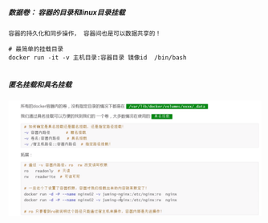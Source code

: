 ##### 数据卷： 容器的目录和linux目录挂载

`容器的持久化和同步操作， 容器间也是可以数据共享的！`



````shell
# 最简单的挂载目录
docker run -it -v 主机目录:容器目录 镜像id  /bin/bash


````



##### 匿名挂载和具名挂载

![image-20200527233358913](../picture/juming.png)



